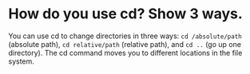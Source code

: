 # How do you use cd? Show 3 ways.

You can use cd to change directories in three ways: `cd /absolute/path` (absolute path), `cd relative/path` (relative path), and `cd ..` (go up one directory). The cd command moves you to different locations in the file system.
